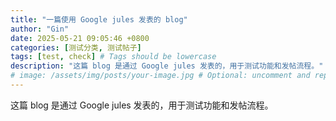 ```yaml
---
title: "一篇使用 Google jules 发表的 blog"
author: "Gin"
date: 2025-05-21 09:05:46 +0800
categories: [测试分类, 测试帖子]
tags: [test, check] # Tags should be lowercase
description: "这篇 blog 是通过 Google jules 发表的，用于测试功能和发帖流程。"
# image: /assets/img/posts/your-image.jpg # Optional: uncomment and replace with your post image
---
```


这篇 blog 是通过 Google jules 发表的，用于测试功能和发帖流程。

